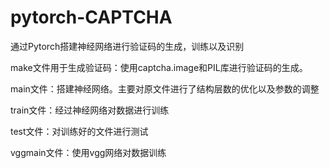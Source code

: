 # pytorch-CAPTCHA
通过Pytorch搭建神经网络进行验证码的生成，训练以及识别

make文件用于生成验证码：使用captcha.image和PIL库进行验证码的生成。

main文件：搭建神经网络。主要对原文件进行了结构层数的优化以及参数的调整

train文件：经过神经网络对数据进行训练

test文件：对训练好的文件进行测试

vggmain文件：使用vgg网络对数据训练
